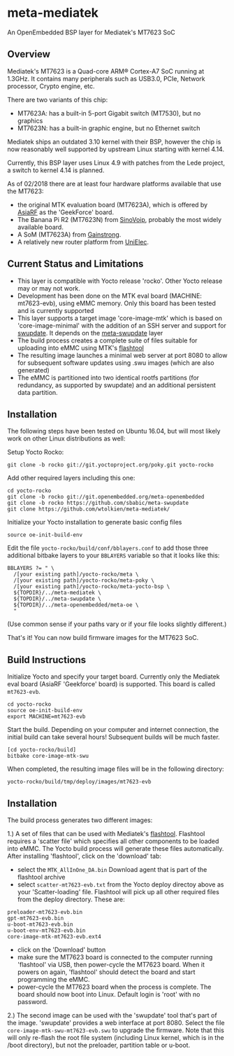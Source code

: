 # meta-mediatek

An OpenEmbedded BSP layer for Mediatek's MT7623 SoC

## Overview

Mediatek's MT7623 is a Quad-core ARM® Cortex-A7 SoC running at 1.3GHz. It contains  many peripherals such as USB3.0, PCIe, Network  processor, Crypto engine, etc.

There are two variants of this chip:
* MT7623A: has a built-in 5-port Gigabit switch (MT7530), but no graphics
* MT7623N: has a built-in graphic engine, but no Ethernet switch

Mediatek ships an outdated 3.10 kernel with their BSP, however the chip is now reasonably well supported by upstream Linux starting with kernel 4.14. 

Currently, this BSP layer uses Linux 4.9 with patches from the Lede project, a switch to kernel 4.14 is planned. 

As of 02/2018 there are at least four hardware platforms available that use the MT7623:

* the original MTK evaluation board (MT7623A), which is offered by [AsiaRF](http://www.asiarf.com/product-view-404.html) as the 'GeekForce' board.
* The Banana Pi R2 (MT7623N) from [SinoVoip](http://www.banana-pi.org/r2.html), probably the most widely available board.
* A SoM (MT7623A) from [Gainstrong](https://gainstrong.en.alibaba.com).
* A relatively new router platform from [UniElec](http://www.unielecinc.com/q/news/cn/p/product/detail.html?qd_guid=OjXwKCaRlN).

## Current Status and Limitations

* This layer is compatible with Yocto release 'rocko'. Other Yocto release may or may not work.
* Development has been done on the MTK eval board (MACHINE: mt7623-evb), using eMMC memory. Only this board has been tested and is currently supported
* This layer supports a target image 'core-image-mtk' which is based on 'core-image-minimal' with the addition of an SSH server and support for [swupdate](https://sbabic.github.io/swupdate/swupdate.html). It depends on the [meta-swupdate](https://github.com/sbabic/meta-swupdate) layer
* The build process creates a complete suite of files suitable for uploading into eMMC using MTK's [flashtool](https://spflashtool.com/)
* The resulting image launches a minimal web server at port 8080 to allow for subsequent software updates using .swu images (which are also generated)
* The eMMC is partitioned into two identical rootfs partitions (for redundancy, as supported by swupdate) and an additional persistent data partition. 

## Installation

The following steps have been tested on Ubuntu 16.04, but will most likely work on other Linux distributions as well:

Setup Yocto Rocko:
```
git clone -b rocko git://git.yoctoproject.org/poky.git yocto-rocko
```

Add other required layers including this one:
```
cd yocto-rocko
git clone -b rocko git://git.openembedded.org/meta-openembedded
git clone -b rocko https://github.com/sbabic/meta-swupdate
git clone https://github.com/wtolkien/meta-mediatek/
```

Initialize your Yocto installation to generate basic config files
```
source oe-init-build-env
```

Edit the file `yocto-rocko/build/conf/bblayers.conf` to add those three additional bitbake layers to your `BBLAYERS` variable so that it looks like this:
```
BBLAYERS ?= " \
  /[your existing path]/yocto-rocko/meta \
  /[your existing path]/yocto-rocko/meta-poky \
  /[your existing path]/yocto-rocko/meta-yocto-bsp \
  ${TOPDIR}/../meta-mediatek \
  ${TOPDIR}/../meta-swupdate \
  ${TOPDIR}/../meta-openembedded/meta-oe \
  "
```
(Use common sense if your paths vary or if your file looks slightly different.)

That's it! You can now build firmware images for the MT7623 SoC.

## Build Instructions

Initialize Yocto and specify your target board. Currently only the Mediatek eval board (AsiaRF 'Geekforce' board) is supported. This board is called `mt7623-evb`.
```
cd yocto-rocko
source oe-init-build-env
export MACHINE=mt7623-evb
```

Start the build. Depending on your computer and internet connection, the initial build can take several hours! Subsequent builds will be much faster.
``` 
[cd yocto-rocko/build]
bitbake core-image-mtk-swu
```

When completed, the resulting image files will be in the following directory:
```
yocto-rocko/build/tmp/deploy/images/mt7623-evb
```

## Installation

The build process generates two different images:

1.) A set of files that can be used with Mediatek's [flashtool](https://spflashtool.com/). Flashtool requires a 'scatter file' which specifies all other components to be loaded into eMMC. The Yocto build process will generate these files automatically. After installing 'flashtool', click on the 'download' tab:
 * select the `MTK_AllInOne_DA.bin` Download agent that is part of the flashtool archive
 * select `scatter-mt7623-evb.txt` from the Yocto deploy directoy above as your 'Scatter-loading' file. Flashtool will pick up all other required files from the deploy directory. These are:
 ```
 preloader-mt7623-evb.bin
 gpt-mt7623-evb.bin
 u-boot-mt7623-evb.bin
 u-boot-env-mt7623-evb.bin
 core-image-mtk-mt7623-evb.ext4
 ```
 * click on the 'Download' button
 * make sure the MT7623 board is connected to the computer running 'flashtool' via USB, then power-cycle the MT7623 board. When it powers on again, 'flashtool' should detect the board and start programming the eMMC.
 * power-cycle the MT7623 board when the process is complete. The board should now boot into Linux. Default login is 'root' with no password.
 
 2.) The second image can be used with the 'swupdate' tool that's part of the image. 'swupdate' provides a web interface at port 8080. Select the file `core-image-mtk-swu-mt7623-evb.swu` to upgrade the firmware. Note that this will only re-flash the root file system (including Linux kernel, which is in the /boot directory), but not the preloader, partition table or u-boot. 
 
 





